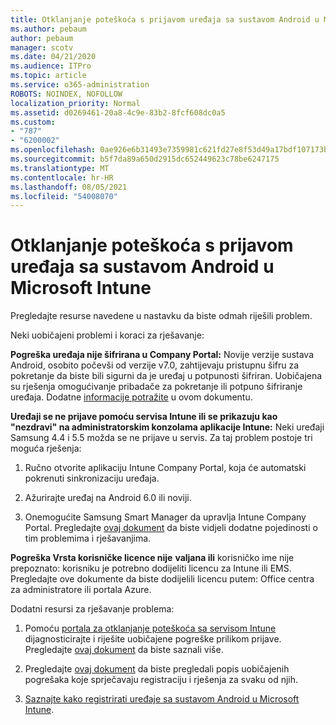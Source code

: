 ```yaml
---
title: Otklanjanje poteškoća s prijavom uređaja sa sustavom Android u Microsoft Intune
ms.author: pebaum
author: pebaum
manager: scotv
ms.date: 04/21/2020
ms.audience: ITPro
ms.topic: article
ms.service: o365-administration
ROBOTS: NOINDEX, NOFOLLOW
localization_priority: Normal
ms.assetid: d0269461-20a8-4c9e-83b2-8fcf608dc0a5
ms.custom:
- "787"
- "6200002"
ms.openlocfilehash: 0ae926e6b31493e7359981c621fd27e8f53d49a17bdf107173b087fe6cc688fa
ms.sourcegitcommit: b5f7da89a650d2915dc652449623c78be6247175
ms.translationtype: MT
ms.contentlocale: hr-HR
ms.lasthandoff: 08/05/2021
ms.locfileid: "54008070"
---
```

# <a name="troubleshoot-issues-with-enrolling-android-devices-in-microsoft-intune"></a>Otklanjanje poteškoća s prijavom uređaja sa sustavom Android u Microsoft Intune

Pregledajte resurse navedene u nastavku da biste odmah riješili problem.
  
Neki uobičajeni problemi i koraci za rješavanje:
  
 **Pogreška uređaja nije šifrirana u Company Portal:** Novije verzije sustava Android, osobito počevši od verzije v7.0, zahtijevaju pristupnu šifru za pokretanje da biste bili sigurni da je uređaj u potpunosti šifriran. Uobičajena su rješenja omogućivanje pribadače za pokretanje ili potpuno šifriranje uređaja. Dodatne [informacije potražite](https://docs.microsoft.com/intune-user-help/your-device-appears-encrypted-but-cp-says-otherwise-android) u ovom dokumentu.
  
 **Uređaji se ne prijave pomoću servisa Intune ili se prikazuju kao "nezdravi" na administratorskim konzolama aplikacije Intune:** Neki uređaji Samsung 4.4 i 5.5 možda se ne prijave u servis. Za taj problem postoje tri moguća rješenja:
  
1. Ručno otvorite aplikaciju Intune Company Portal, koja će automatski pokrenuti sinkronizaciju uređaja.

2. Ažurirajte uređaj na Android 6.0 ili noviji.

3. Onemogućite Samsung Smart Manager da upravlja Intune Company Portal. Pregledajte [ovaj dokument](https://docs.microsoft.com/troubleshoot/mem/intune/troubleshoot-device-enrollment-in-intune#devices-fail-to-check-in-with-the-intune-service-and-display-as-unhealthy-in-the-intune-admin-console) da biste vidjeli dodatne pojedinosti o tim problemima i rješavanjima.

 **Pogreška Vrsta korisničke licence nije** **valjana ili** korisničko ime nije prepoznato: korisniku je potrebno dodijeliti licencu za Intune ili EMS. Pregledajte ove dokumente da biste dodijelili licencu putem: Office centra za administratore ili portala Azure.
  
Dodatni resursi za rješavanje problema:
  
1. Pomoću [portala za otklanjanje poteškoća sa servisom Intune](https://devicemanagement.microsoft.com/#blade/Microsoft_Intune_DeviceSettings/TroubleshootBlade) dijagnosticirajte i riješite uobičajene pogreške prilikom prijave. Pregledajte [ovaj dokument](https://docs.microsoft.com/intune/help-desk-operators) da biste saznali više.

2. Pregledajte [ovaj dokument](https://docs.microsoft.com/troubleshoot/mem/intune/troubleshoot-device-enrollment-in-intune) da biste pregledali popis uobičajenih pogrešaka koje sprječavaju registraciju i rješenja za svaku od njih.

3. [Saznajte kako registrirati uređaje sa sustavom Android u Microsoft Intune](https://docs.microsoft.com/intune/android-enroll).
